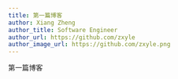 ```yaml
---
title: 第一篇博客
author: Xiang Zheng
author_title: Software Engineer
author_url: https://github.com/zxyle
author_image_url: https://github.com/zxyle.png
---
```


第一篇博客